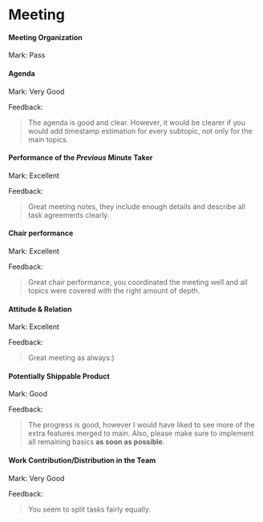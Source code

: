 # Meeting

#### Meeting Organization

Mark: Pass

#### Agenda 

Mark: Very Good

Feedback: 

> The agenda is good and clear. However, it would be clearer if you would add timestamp estimation for every subtopic, not only for the main topics.

#### Performance of the *Previous* Minute Taker

Mark: Excellent

Feedback: 

> Great meeting notes, they include enough details and describe all task agreements clearly.

#### Chair performance

Mark: Excellent

Feedback: 

> Great chair performance, you coordinated the meeting well and all topics were covered with the right amount of depth.

#### Attitude & Relation

Mark: Excellent

Feedback: 

> Great meeting as always:)

#### Potentially Shippable Product

Mark: Good

Feedback: 

> The progress is good, however I would have liked to see more of the extra features merged to main. Also, please make sure to implement all remaining basics **as soon as possible**.

#### Work Contribution/Distribution in the Team

Mark: Very Good

Feedback: 

> You seem to split tasks fairly equally. 
